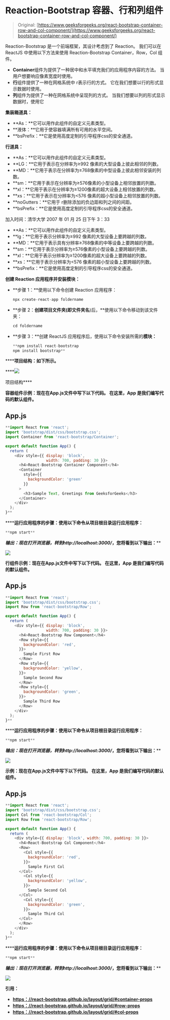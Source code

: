 # Reaction-Bootstrap 容器、行和列组件

> Original: [https://www.geeksforgeeks.org/react-bootstrap-container-row-and-col-component/](https://www.geeksforgeeks.org/react-bootstrap-container-row-and-col-component/)

Reaction-Bootstrap 是一个前端框架，其设计考虑到了 Reaction。 我们可以在 ReactJS 中使用以下方法来使用 Reaction-Bootstrap Container，Row，Col 组件。

*   **Container**组件为提供了一种居中和水平填充我们的应用程序内容的方法。 当用户想要响应像素宽度时使用。
*   **行**组件提供了一种在网格系统中 r表示行的方式。 它在我们想要以行的形式显示数据时使用。
*   **列**组件为提供了一种在网格系统中呈现列的方式。 当我们想要以列的形式显示数据时，使用它

**集装箱道具：**

*   **As：**它可以用作此组件的自定义元素类型。
*   **液体：**它用于使容器填满所有可用的水平空间。
*   **bsPrefix：**它是使用高度定制的引导程序css的安全通道。

**行道具：**

*   **As：**它可以用作此组件的自定义元素类型。
*   **LG：**它用于表示在分辨率为≥992 像素的大型设备上彼此相邻的列数。
*   **MD：**它用于表示在分辨率为≥768像素的中型设备上彼此相邻安装的列数。
*   **sm：**它用于表示在分辨率为≥576像素的小型设备上相邻放置的列数。
*   **xl：**它用于表示在分辨率为≥1200像素的超大设备上相邻放置的列数。
*   **xs：**它用于表示在分辨率为<576 像素的超小型设备上相邻放置的列数。
*   **noGutters：**它用于 r删除添加的负边距和列之间的间距。
*   **bsPrefix：**它是使用高度定制的引导程序css的安全通道。

加入时间：清华大学 2007 年 01 月 25 日下午 3：33

*   **As：**它可以用作此组件的自定义元素类型。
*   **lg：**它用于表示分辨率为≥992 像素的大型设备上要跨越的列数。
*   **MD：**它用于表示具有分辨率≥768像素的中等设备上要跨越的列数。
*   **sm：**它用于表示分辨率为≥576像素的小型设备上要跨越的列数。
*   **xl：**它用于表示分辨率为≥1200像素的超大设备上要跨越的列数。
*   **xs：**它用于表示分辨率为<576 像素的超小型设备上要跨越的列数。
*   **bsPrefix：**它是使用高度定制的引导程序css的安全通道。

**创建 Reaction 应用程序并安装模块：**

*   **步骤 1：**使用以下命令创建 Reaction 应用程序：

    ```jsx
    npx create-react-app foldername
    ```

*   **步骤 2：**创建项目文件夹(即文件夹名**)后，**使用以下命令移动到该文件夹：

    ```jsx
    cd foldername
    ```

*   **步骤 3：**创建 ReactJS 应用程序后，使用以下命令安装所需的****模块：****

    ```jsx
    **npm install react-bootstrap 
    npm install bootstrap**
    ```

******项目结构：**如下所示。****

****![](img/f04ae0d8b722a9fff0bd9bd138b29c23.png)

项目结构**** 

******容器组件示例：**现在在**App.js**文件中写下以下代码。 在这里，App 是我们编写代码的默认组件。****

## ****App.js****

```jsx
**import React from 'react';
import 'bootstrap/dist/css/bootstrap.css';
import Container from 'react-bootstrap/Container';

export default function App() {
  return (
    <div style={{ display: 'block',
                  width: 700, padding: 30 }}>
      <h4>React-Bootstrap Container Component</h4>
      <Container
        style={{
          backgroundColor: 'green'
        }}
      >
        <h3>Sample Text, Greetings from GeeksforGeeks</h3>
      </Container>
    </div>
  );
}**
```

******运行应用程序的步骤：**使用以下命令从项目根目录运行应用程序：****

```jsx
**npm start**
```

******输出：**现在打开浏览器，转到***http://localhost:3000/***，您将看到以下输出：****

****![](img/056b45fe5b9f393f68d38405367a3dba.png)****

******行组件示例：**现在在**App.js**文件中写下以下代码。 在这里，App 是我们编写代码的默认组件。****

## ****App.js****

```jsx
**import React from 'react';
import 'bootstrap/dist/css/bootstrap.css';
import Row from 'react-bootstrap/Row';

export default function App() {
  return (
    <div style={{ display: 'block', 
                  width: 700, padding: 30 }}>
      <h4>React-Bootstrap Row Component</h4>
      <Row style={{
        backgroundColor: 'red',
      }}>
        Sample First Row
      </Row>
      <Row style={{
        backgroundColor: 'yellow',
      }}>
        Sample Second Row
      </Row>
      <Row style={{
        backgroundColor: 'green',
      }}>
        Sample Third Row
      </Row>
    </div>
  );
}**
```

******运行应用程序的步骤：**使用以下命令从项目根目录运行应用程序：****

```jsx
**npm start**
```

******输出：**现在打开浏览器，转到***http://localhost:3000/***，您将看到以下输出：****

****![](img/924dc12fa6ff422c8b72887d22a84178.png)****

******示例：**现在在**App.js**文件中写下以下代码。 在这里，App 是我们编写代码的默认组件。****

## ****App.js****

```jsx
**import React from 'react';
import 'bootstrap/dist/css/bootstrap.css';
import Col from 'react-bootstrap/Col';
import Row from 'react-bootstrap/Row';

export default function App() {
  return (
    <div style={{ display: 'block', width: 700, padding: 30 }}>
      <h4>React-Bootstrap Col Component</h4>
      <Row>
        <Col style={{
          backgroundColor: 'red',
        }}>
          Sample First Col
      </Col>
        <Col style={{
          backgroundColor: 'yellow',
        }}>
          Sample Second Col
      </Col>
        <Col style={{
          backgroundColor: 'green',
        }}>
          Sample Third Col
      </Col>
      </Row>
    </div>
  );
}**
```

******运行应用程序的步骤：**使用以下命令从项目根目录运行应用程序：****

```jsx
**npm start**
```

******输出：**现在打开浏览器，转到***http://localhost:3000/***，您将看到以下输出：****

****![](img/1e4c7d5e885133f12b70337767365961.png)****

******引用：******

*   ****[https：//react-bootstrap.github.io/layout/grid/#container-props](https://react-bootstrap.github.io/layout/grid/#container-props)****
*   ****[https：//react-bootstrap.github.io/layout/grid/#row-props](https://react-bootstrap.github.io/layout/grid/#row-props)****
*   ****[https：//react-bootstrap.github.io/layout/grid/#col-props](https://react-bootstrap.github.io/layout/grid/#col-props)****